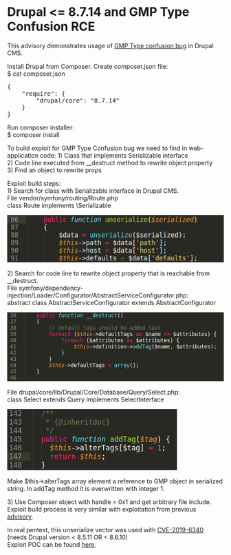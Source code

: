 # Drupal &lt;= 8.7.14 and GMP Type Confusion RCE

This advisory demonstrates usage of [GMP Type confusion bug](https://github.com/CFandR-github/PHP-binary-bugs/blob/main/GMP_type_conf_unserialize/GMP_type_conf_advisory.md) in Drupal CMS.

Install Drupal from Composer. Create composer.json file:  
$ cat composer.json
<pre class="western">{
    "require": {
        "drupal/core": "8.7.14"
    }
}
</pre>
Run composer installer:  
$ composer install

To build exploit for GMP Type Confusion bug we need to find in web-application code:
1\) Class that implements Serializable interface\
2\) Code line executed from \_\_destruct method to rewrite object property\
3\) Find an object to rewrite props

Exploit build steps:\
1\) Search for class with Serializable interface in Drupal CMS.\
File vendor/symfony/routing/Route.php\
class Route implements \\Serializable

![](./images/drupal_gmp_rce_html_dcfd8d59ac3674e8.png)

2\) Search for code line to rewrite object property that is reachable from \_\_destruct.\
File symfony/dependency-injection/Loader/Configurator/AbstractServiceConfigurator.php:\
abstract class AbstractServiceConfigurator extends AbstractConfigurator

![](./images/drupal_gmp_rce_html_d54ca7c7361f2ec.png)

File drupal/core/lib/Drupal/Core/Database/Query/Select.php:\
class Select extends Query implements SelectInterface

![](./images/drupal_gmp_rce_html_2a19fd0cda915467.png)

Make $this->alterTags array element a reference to GMP object in serialized string. In addTag method it is overwritten with integer 1.

3\) Use Composer object with handle = 0x1 and get arbitrary file include.\
Exploit build process is very similar with exploitation from previous <font color="#000080"><span lang="zxx"><u>[advisory](https://github.com/CFandR-github/advisory/blob/main/symfony_process_gmp/symfony_0day_GMP_exploit.md)</u></span></font>.

In real pentest, this unserialize vector was used with [CVE-2019-6340](https://www.exploit-db.com/exploits/46510) (needs Drupal version &lt; 8.5.11 OR &lt; 8.6.10)\
Exploit POC can be found [here](./poc.php).